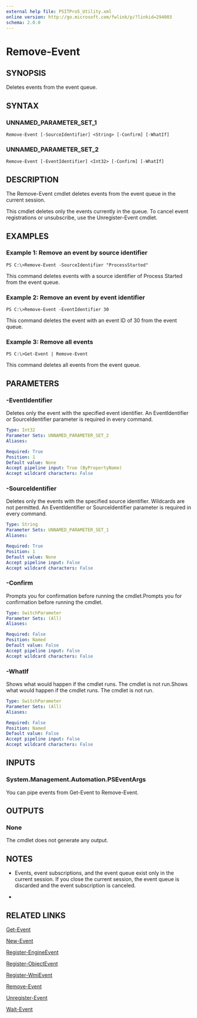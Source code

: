 ```yaml
---
external help file: PSITPro5_Utility.xml
online version: http://go.microsoft.com/fwlink/p/?linkid=294003
schema: 2.0.0
---
```


# Remove-Event
## SYNOPSIS
Deletes events from the event queue.

## SYNTAX

### UNNAMED_PARAMETER_SET_1
```
Remove-Event [-SourceIdentifier] <String> [-Confirm] [-WhatIf]
```

### UNNAMED_PARAMETER_SET_2
```
Remove-Event [-EventIdentifier] <Int32> [-Confirm] [-WhatIf]
```

## DESCRIPTION
The Remove-Event cmdlet deletes events from the event queue in the current session.

This cmdlet deletes only the events currently in the queue.
To cancel event registrations or unsubscribe, use the Unregister-Event cmdlet.

## EXAMPLES

### Example 1: Remove an event by source identifier
```
PS C:\>Remove-Event -SourceIdentifier "ProcessStarted"
```

This command deletes events with a source identifier of Process Started from the event queue.

### Example 2: Remove an event by event identifier
```
PS C:\>Remove-Event -EventIdentifier 30
```

This command deletes the event with an event ID of 30 from the event queue.

### Example 3: Remove all events
```
PS C:\>Get-Event | Remove-Event
```

This command deletes all events from the event queue.

## PARAMETERS

### -EventIdentifier
Deletes only the event with the specified event identifier.
An EventIdentifier or SourceIdentifier parameter is required in every command.

```yaml
Type: Int32
Parameter Sets: UNNAMED_PARAMETER_SET_2
Aliases: 

Required: True
Position: 1
Default value: None
Accept pipeline input: True (ByPropertyName)
Accept wildcard characters: False
```

### -SourceIdentifier
Deletes only the events with the specified source identifier.
Wildcards are not permitted.
An EventIdentifier or SourceIdentifier parameter is required in every command.

```yaml
Type: String
Parameter Sets: UNNAMED_PARAMETER_SET_1
Aliases: 

Required: True
Position: 1
Default value: None
Accept pipeline input: False
Accept wildcard characters: False
```

### -Confirm
Prompts you for confirmation before running the cmdlet.Prompts you for confirmation before running the cmdlet.

```yaml
Type: SwitchParameter
Parameter Sets: (All)
Aliases: 

Required: False
Position: Named
Default value: False
Accept pipeline input: False
Accept wildcard characters: False
```

### -WhatIf
Shows what would happen if the cmdlet runs.
The cmdlet is not run.Shows what would happen if the cmdlet runs.
The cmdlet is not run.

```yaml
Type: SwitchParameter
Parameter Sets: (All)
Aliases: 

Required: False
Position: Named
Default value: False
Accept pipeline input: False
Accept wildcard characters: False
```

## INPUTS

### System.Management.Automation.PSEventArgs
You can pipe events from Get-Event to Remove-Event.

## OUTPUTS

### None
The cmdlet does not generate any output.

## NOTES
* Events, event subscriptions, and the event queue exist only in the current session. If you close the current session, the event queue is discarded and the event subscription is canceled.

*

## RELATED LINKS

[Get-Event](4ac85bbe-2abd-4e86-a313-edae6a08e435)

[New-Event](d5f16c15-8a98-4221-8f96-0867578f5430)

[Register-EngineEvent](f5c43ecf-b8ef-44d2-b586-0480121c397c)

[Register-ObjectEvent](896cbb3f-f415-481e-985b-1999e95c7407)

[Register-WmiEvent](bc569c33-ee85-4a13-82c1-7d5f117f23f4)

[Remove-Event](7f3788ee-44af-407f-8f7b-9f1b4a262c71)

[Unregister-Event](313e8361-8646-4b0d-b72f-f76987c49591)

[Wait-Event](bd2e7d77-2642-4628-b937-0a7d52033399)

